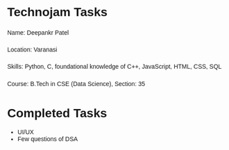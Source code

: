 <div style="font-family: Arial, sans-serif; width: 800px; " >
    <h1>Technojam Tasks</h1>
    <div style="line-height: 1.8;">
        <p>Name: Deepankr Patel</p>
        <p>Location: Varanasi</p>
        <p>Skills: Python, C, foundational knowledge of C++, JavaScript, HTML, CSS, SQL</p>
        <p>Course: B.Tech in CSE (Data Science), Section: 35</p>
    </div>

  <div>
    <h1 >Completed Tasks</h1>
    <ul>
        <li>UI/UX</li>
        <li>Few questions of DSA</li>
    </ul>
  </div>
</div>
